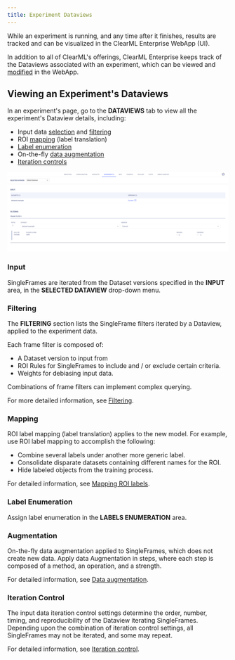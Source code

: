 ```yaml
---
title: Experiment Dataviews
---
```


While an experiment is running, and any time after it finishes, results are tracked and can be visualized in the ClearML 
Enterprise WebApp (UI). 

In addition to all of ClearML's offerings, ClearML Enterprise keeps track of the Dataviews associated with an 
experiment, which can be viewed and [modified](webapp_exp_modifying.md) in the WebApp.

## Viewing an Experiment's Dataviews 

In an experiment's page, go to the **DATAVIEWS** tab to view all the experiment's Dataview details, including:
* Input data [selection](#input) and [filtering](#filtering)
* ROI [mapping](#mapping) (label translation)
* [Label enumeration](#label-enumeration)
* On-the-fly [data augmentation](#augmentation)
* [Iteration controls](#iteration-control)

![image](../../img/hyperdatasets/web-app/dataview_tab.png)

### Input

SingleFrames are iterated from the Dataset versions specified in the **INPUT** area, in the **SELECTED DATAVIEW** drop-down 
menu.


### Filtering

The **FILTERING** section lists the SingleFrame filters iterated by a Dataview, applied to the experiment data. 

Each frame filter is composed of: 
* A Dataset version to input from 
* ROI Rules for SingleFrames to include and / or exclude certain criteria.
* Weights for debiasing input data. 
  
Combinations of frame filters can implement complex querying. 

For more detailed information, see [Filtering](../dataviews.md#filtering).

### Mapping

ROI label mapping (label translation) applies to the new model. For example, use ROI label mapping to accomplish the following: 

* Combine several labels under another more generic label.
* Consolidate disparate datasets containing different names for the ROI.
* Hide labeled objects from the training process.

For detailed information, see [Mapping ROI labels](../dataviews.md#mapping-roi-labels).

### Label Enumeration

Assign label enumeration in the **LABELS ENUMERATION** area.

### Augmentation

On-the-fly data augmentation applied to SingleFrames, which does not create new data. Apply data Augmentation in steps, 
where each step is composed of a method, an operation, and a strength.
 
For detailed information, see [Data augmentation](../dataviews.md#data-augmentation).

### Iteration Control

The input data iteration control settings determine the order, number, timing, and reproducibility of the Dataview iterating 
SingleFrames. Depending upon the combination of iteration control settings, all SingleFrames may not be iterated, and some may repeat. 

For detailed information, see [Iteration control](../dataviews.md#iteration-control).


